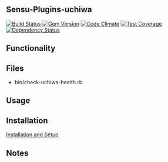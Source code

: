 ## Sensu-Plugins-uchiwa

[ ![Build Status](https://travis-ci.org/sensu-plugins/sensu-plugins-uchiwa.svg?branch=master)](https://travis-ci.org/sensu-plugins/sensu-plugins-uchiwa)
[![Gem Version](https://badge.fury.io/rb/sensu-plugins-uchiwa.svg)](http://badge.fury.io/rb/sensu-plugins-uchiwa)
[![Code Climate](https://codeclimate.com/github/sensu-plugins/sensu-plugins-uchiwa/badges/gpa.svg)](https://codeclimate.com/github/sensu-plugins/sensu-plugins-uchiwa)
[![Test Coverage](https://codeclimate.com/github/sensu-plugins/sensu-plugins-uchiwa/badges/coverage.svg)](https://codeclimate.com/github/sensu-plugins/sensu-plugins-uchiwa)
[![Dependency Status](https://gemnasium.com/sensu-plugins/sensu-plugins-uchiwa.svg)](https://gemnasium.com/sensu-plugins/sensu-plugins-uchiwa)


## Functionality

## Files
 * bin/check-uchiwa-health.rb

## Usage

## Installation

[Installation and Setup](http://sensu-plugins.io/docs/installation_instructions.html)

## Notes

